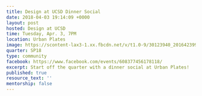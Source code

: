 ```yaml
---
title: Design at UCSD Dinner Social
date: 2018-04-03 19:14:09 +0000
layout: post
hosted: Design at UCSD
time: Tuesday, Apr. 3, 7PM
location: Urban Plates
image: https://scontent-lax3-1.xx.fbcdn.net/v/t1.0-9/30123940_2016423991931395_2483572816396849163_n.jpg?_nc_cat=0&_nc_eui2=v1%3AAeEDG3YM6rH6HbOEUrFGw23_GtnzDjRs39ozmKrgGa5lFe8lMwG6RdQ-0_sHwSLQpTJtlm58wpLcILzrUv0jDJmtqU5ickxKYfuw80V6RihuSA&oh=e3dcd104019fea4495096cb0c827a411&oe=5B753D6F
quarter: SP18
type: community
facebook: https://www.facebook.com/events/608377456178118/
excerpt: Start off the quarter with a dinner social at Urban Plates!
published: true
resource_text: ''
mentorship: false
---
```

